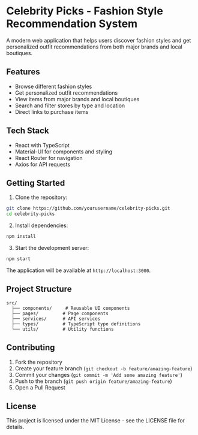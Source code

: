 # Celebrity Picks - Fashion Style Recommendation System

A modern web application that helps users discover fashion styles and get personalized outfit recommendations from both major brands and local boutiques.

## Features

- Browse different fashion styles
- Get personalized outfit recommendations
- View items from major brands and local boutiques
- Search and filter stores by type and location
- Direct links to purchase items

## Tech Stack

- React with TypeScript
- Material-UI for components and styling
- React Router for navigation
- Axios for API requests

## Getting Started

1. Clone the repository:
```bash
git clone https://github.com/yourusername/celebrity-picks.git
cd celebrity-picks
```

2. Install dependencies:
```bash
npm install
```

3. Start the development server:
```bash
npm start
```

The application will be available at `http://localhost:3000`.

## Project Structure

```
src/
  ├── components/     # Reusable UI components
  ├── pages/         # Page components
  ├── services/      # API services
  ├── types/         # TypeScript type definitions
  └── utils/         # Utility functions
```

## Contributing

1. Fork the repository
2. Create your feature branch (`git checkout -b feature/amazing-feature`)
3. Commit your changes (`git commit -m 'Add some amazing feature'`)
4. Push to the branch (`git push origin feature/amazing-feature`)
5. Open a Pull Request

## License

This project is licensed under the MIT License - see the LICENSE file for details. 